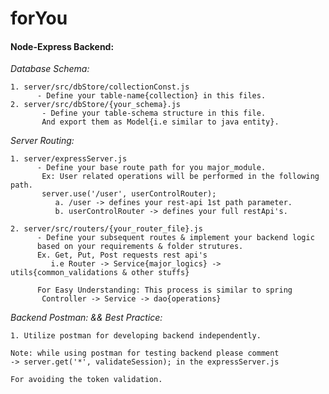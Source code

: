 # forYou


#### Node-Express Backend:


*Database Schema:*

    1. server/src/dbStore/collectionConst.js
          - Define your table-name{collection} in this files.          
    2. server/src/dbStore/{your_schema}.js
           - Define your table-schema structure in this file.
           And export them as Model{i.e similar to java entity}. 


*Server Routing:*

    1. server/expressServer.js
          - Define your base route path for you major_module.
           Ex: User related operations will be performed in the following path.
           server.use('/user', userControlRouter);
              a. /user -> defines your rest-api 1st path parameter.
              b. userControlRouter -> defines your full restApi's.

    2. server/src/routers/{your_router_file}.js
          - Define your subsequent routes & implement your backend logic
          based on your requirements & folder strutures.
          Ex. Get, Put, Post requests rest api's
             i.e Router -> Service{major_logics} -> utils{common_validations & other stuffs}          
    
          For Easy Understanding: This process is similar to spring
           Controller -> Service -> dao{operations}
           
*Backend Postman: && Best Practice:*

    1. Utilize postman for developing backend independently.
    
    Note: while using postman for testing backend please comment 
    -> server.get('*', validateSession); in the expressServer.js
    
    For avoiding the token validation.

